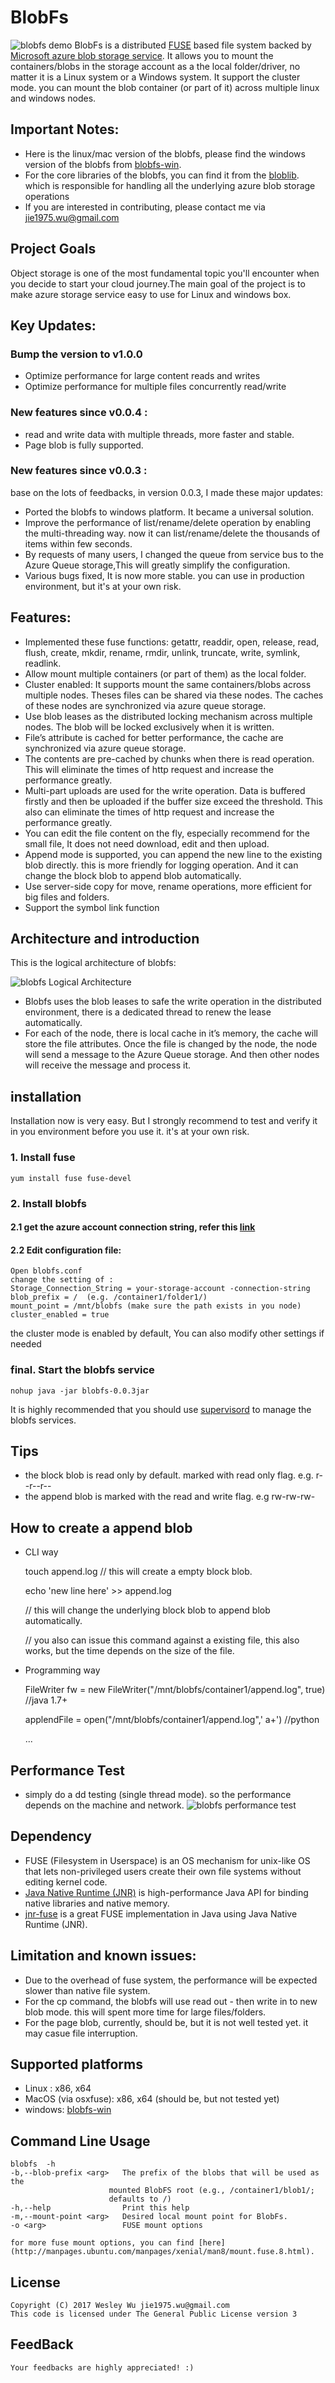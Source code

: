 BlobFs
=====
![blobfs demo](doc/blobfs-demo.gif)
BlobFs is a distributed [FUSE](http://fuse.sourceforge.net) based file system backed by [Microsoft azure blob storage service](https://azure.microsoft.com/en-us/services/storage/blobs/). It allows you to mount the containers/blobs in the storage account as a the local folder/driver, no matter it is a Linux system or a Windows system. It support the cluster mode. you can mount the blob container (or part of it) across multiple linux and windows nodes.

## Important Notes:
* Here is the linux/mac version of the blobfs, please find the windows version of the blobfs from [blobfs-win](https://github.com/wesley1975/blobfs-win).
* For the core libraries of the blobfs, you can find it from the [bloblib](https://github.com/wesley1975/bloblib). which is responsible for handling all the underlying azure blob storage operations
* If you are interested in contributing, please contact me via jie1975.wu@gmail.com

## Project Goals
Object storage is one of the most fundamental topic you'll encounter when you decide to start your cloud journey.The main goal of the project is to make azure storage service easy to use for Linux and windows box.

## Key Updates:

### Bump the version to v1.0.0

* Optimize performance for large content reads and writes
* Optimize performance for multiple files concurrently read/write

### New features since v0.0.4 :

* read and write data with multiple threads, more faster and stable.
* Page blob is fully supported.

### New features since v0.0.3 :

base on the lots of feedbacks, in version 0.0.3, I made these major updates:
* Ported the blobfs to windows platform. It became a universal solution. 
* Improve the performance of list/rename/delete operation by enabling the multi-threading way. now it can list/rename/delete the thousands of items within few seconds.
* By requests of many users, I changed the queue from service bus to the Azure Queue storage,This will greatly simplify the configuration.
* Various bugs fixed, It is now more stable. you can use in production environment, but it's at your own risk.

## Features:
* Implemented these fuse functions: getattr, readdir, open, release, read, flush, create, mkdir, rename, rmdir, unlink, truncate, write, symlink, readlink.
* Allow mount multiple containers (or part of them) as the local folder.
* Cluster enabled: It supports mount the same containers/blobs across multiple nodes. Theses files can be shared via these nodes. The caches of these nodes are synchronized via azure queue storage.
* Use blob leases as the distributed locking mechanism across multiple nodes. The blob will be locked exclusively when it is written. 
* File’s attribute is cached for better performance, the cache are synchronized via azure queue storage.
* The contents are pre-cached by chunks when there is read operation. This will eliminate the times of http request and increase the performance greatly. 
* Multi-part uploads are used for the write operation. Data is buffered firstly and then be uploaded if the buffer size exceed the threshold. This also can eliminate the times of http request and increase the performance greatly. 
* You can edit the file content on the fly, especially recommend for the small file, It does not need download, edit and then upload.
* Append mode is supported, you can append the new line to the existing blob directly. this is more friendly for logging operation. And it can change the block blob to append blob automatically.
* Use server-side copy for move, rename operations, more efficient for big files and folders.
* Support the symbol link function

## Architecture and introduction

This is the logical architecture of blobfs:

![blobfs Logical Architecture](doc/blobfs-arch.jpg)
* Blobfs uses the blob leases to safe the write operation in the distributed environment, there is a dedicated thread to renew the lease automatically.
* For each of the node, there is local cache in it’s memory, the cache will store the file attributes. Once the file is changed by the node, the node will send a message to the Azure Queue storage. And then other nodes will receive the message and process it.

## installation
Installation now is very easy. But I strongly recommend to test and verify it in you environment before you use it. it's at your own risk.
### 1. Install fuse
    yum install fuse fuse-devel
### 2. Install blobfs
#### 2.1 get the azure account connection string, refer this [link](https://docs.microsoft.com/en-us/azure/storage/storage-create-storage-account)
#### 2.2 Edit configuration file: 
	Open blobfs.conf
	change the setting of :
    Storage_Connection_String = your-storage-account -connection-string
    blob_prefix = /  (e.g. /container1/folder1/)
    mount_point = /mnt/blobfs (make sure the path exists in you node)
    cluster_enabled = true
the cluster mode is enabled by default, You can also modify other settings if needed

### final. Start the blobfs service
    nohup java -jar blobfs-0.0.3jar
It is highly recommended that you should use [supervisord](http://supervisord.org/) to manage the blobfs services.

## Tips
* the block blob is read only by default. marked with read only flag. e.g. r--r--r--
* the append blob is marked with the read and write flag. e.g rw-rw-rw-


## How to create a append blob
* CLI way

	touch append.log	// this will create a empty block blob.
	
	echo 'new line here' >> append.log  
	
	// this will change the underlying block blob to append blob automatically. 
	
	
	// you also can issue this command against a existing file, this also works, but the time depends on the size of the file.
		
* Programming way

	FileWriter fw = new FileWriter("/mnt/blobfs/container1/append.log", true)  //java 1.7+
	
	applendFile = open("/mnt/blobfs/container1/append.log",' a+') //python
	
	...

## Performance Test
* simply do a dd testing (single thread mode).  so the performance depends on the machine and network.
![blobfs performance test](doc/blobfs-perf.gif)

## Dependency
* FUSE (Filesystem in Userspace) is an OS mechanism for unix-like OS that lets non-privileged users create their own file systems without editing kernel code.
* [Java Native Runtime (JNR)](https://github.com/jnr/jnr-ffi) is high-performance Java API for binding native libraries and native memory.
* [jnr-fuse](https://github.com/SerCeMan/jnr-fuse) is a great FUSE implementation in Java using Java Native Runtime (JNR).

## Limitation and known issues:
* Due to the overhead of fuse system, the performance will be expected slower than native file system. 
* For the cp command, the blobfs will use read out - then write in to new blob mode. this will spent more time for large files/folders.
* For the page blob, currently, should be, but it is not well tested yet. it may casue file interruption.  

## Supported platforms
* Linux : x86, x64
* MacOS (via osxfuse): x86, x64  (should be, but not tested yet)
* windows: [blobfs-win](https://github.com/wesley1975/blobfs-win)

## Command Line Usage
    blobfs  -h
    -b,--blob-prefix <arg>   The prefix of the blobs that will be used as the
                          mounted BlobFS root (e.g., /container1/blob1/;
                          defaults to /)
    -h,--help                Print this help
    -m,--mount-point <arg>   Desired local mount point for BlobFs.
    -o <arg>                 FUSE mount options

	for more fuse mount options, you can find [here](http://manpages.ubuntu.com/manpages/xenial/man8/mount.fuse.8.html).

## License
	Copyright (C) 2017 Wesley Wu jie1975.wu@gmail.com
	This code is licensed under The General Public License version 3
	
## FeedBack
	Your feedbacks are highly appreciated! :)
